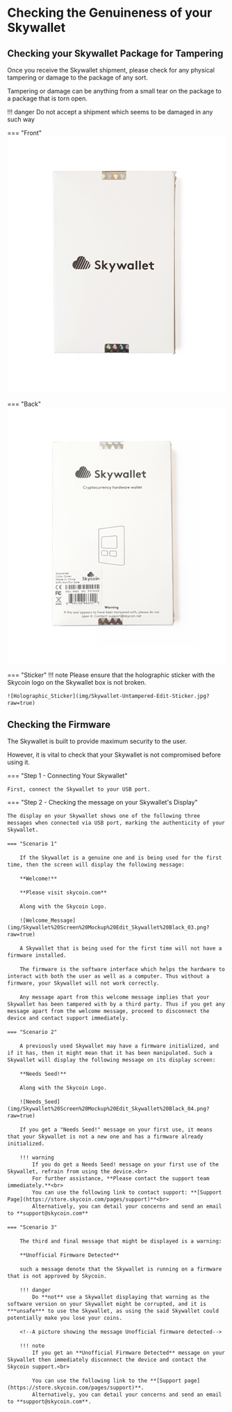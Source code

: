 # Checking the Genuineness of your Skywallet

## Checking your Skywallet Package for Tampering

Once you receive the Skywallet shipment, please check for any physical tampering or damage to the package of any sort.

Tampering or damage can be anything from a small tear on the package to a package that is torn open.

!!! danger
    Do not accept a shipment which seems to be damaged in any such way

=== "Front"
    ![Untampered_Shipment_Font](img/Skywallet-Untampered-Edit-Back-Side.jpg?raw=true)

=== "Back"
    ![Untampered_Shipment_Back](img/Skywallet-Untampered-Edit-Front-Side.jpg?raw=true)

=== "Sticker"
    !!! note
        Please ensure that the holographic sticker with the Skycoin logo on the Skywallet box is not broken.

    ![Holographic_Sticker](img/Skywallet-Untampered-Edit-Sticker.jpg?raw=true)

## Checking the Firmware

The Skywallet is built to provide maximum security to the user.

However, it is vital to check that your Skywallet is not compromised before using it.

=== "Step 1 - Connecting Your Skywallet"

    First, connect the Skywallet to your USB port.

=== "Step 2 - Checking the message on your Skywallet's Display"

    The display on your Skywallet shows one of the following three messages when connected via USB port, marking the authenticity of your Skywallet.

    === "Scenario 1"

        If the Skywallet is a genuine one and is being used for the first time, then the screen will display the following message:

        **Welcome!**

        **Please visit skycoin.com** 

        Along with the Skycoin Logo.

        ![Welcome_Message](img/Skywallet%20Screen%20Mockup%20Edit_Skywallet%20Black_03.png?raw=true)

        A Skywallet that is being used for the first time will not have a firmware installed.

        The firmware is the software interface which helps the hardware to interact with both the user as well as a computer. Thus without a firmware, your Skywallet will not work correctly.

        Any message apart from this welcome message implies that your Skywallet has been tampered with by a third party. Thus if you get any message apart from the welcome message, proceed to disconnect the device and contact support immediately.

    === "Scenario 2"

        A previously used Skywallet may have a firmware initialized, and if it has, then it might mean that it has been manipulated. Such a Skywallet will display the following message on its display screen:

        **Needs Seed!**

        Along with the Skycoin Logo.

        ![Needs_Seed](img/Skywallet%20Screen%20Mockup%20Edit_Skywallet%20Black_04.png?raw=true)

        If you get a "Needs Seed!" message on your first use, it means that your Skywallet is not a new one and has a firmware already initialized.

        !!! warning
            If you do get a Needs Seed! message on your first use of the Skywallet, refrain from using the device.<br>
            For further assistance, **Please contact the support team immediately.**<br>
            You can use the following link to contact support: **[Support Page](https://store.skycoin.com/pages/support)**<br>
            Alternatively, you can detail your concerns and send an email to **support@skycoin.com**

    === "Scenario 3"

        The third and final message that might be displayed is a warning:

        **Unofficial Firmware Detected**

        such a message denote that the Skywallet is running on a firmware that is not approved by Skycoin. 

        !!! danger
            Do **not** use a Skywallet displaying that warning as the software version on your Skywallet might be corrupted, and it is ***unsafe*** to use the Skywallet, as using the said Skywallet could potentially make you lose your coins.

        <!--A picture showing the message Unofficial firmware detected-->
        
        !!! note
            If you get an **Unofficial Firmware Detected** message on your Skywallet then immediately disconnect the device and contact the Skycoin support.<br>

            You can use the following link to the **[Support page](https://store.skycoin.com/pages/support)**.
            Alternatively, you can detail your concerns and send an email to **support@skycoin.com**.
